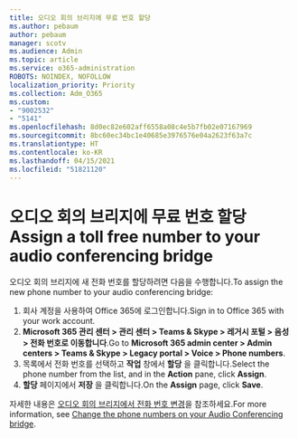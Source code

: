 ```yaml
---
title: 오디오 회의 브리지에 무료 번호 할당
ms.author: pebaum
author: pebaum
manager: scotv
ms.audience: Admin
ms.topic: article
ms.service: o365-administration
ROBOTS: NOINDEX, NOFOLLOW
localization_priority: Priority
ms.collection: Adm_O365
ms.custom:
- "9002532"
- "5141"
ms.openlocfilehash: 8d0ec82e602aff6558a08c4e5b7fb02e07167969
ms.sourcegitcommit: 8bc60ec34bc1e40685e3976576e04a2623f63a7c
ms.translationtype: HT
ms.contentlocale: ko-KR
ms.lasthandoff: 04/15/2021
ms.locfileid: "51821120"
---
```

# <a name="assign-a-toll-free-number-to-your-audio-conferencing-bridge"></a><span data-ttu-id="7725b-102">오디오 회의 브리지에 무료 번호 할당</span><span class="sxs-lookup"><span data-stu-id="7725b-102">Assign a toll free number to your audio conferencing bridge</span></span>

<span data-ttu-id="7725b-103">오디오 회의 브리지에 새 전화 번호를 할당하려면 다음을 수행합니다.</span><span class="sxs-lookup"><span data-stu-id="7725b-103">To assign the new phone number to your audio conferencing bridge:</span></span>

1. <span data-ttu-id="7725b-104">회사 계정을 사용하여 Office 365에 로그인합니다.</span><span class="sxs-lookup"><span data-stu-id="7725b-104">Sign in to Office 365 with your work account.</span></span>
2. <span data-ttu-id="7725b-105">**Microsoft 365 관리 센터 > 관리 센터 > Teams & Skype > 레거시 포털 > 음성 > 전화 번호로 이동합니다**.</span><span class="sxs-lookup"><span data-stu-id="7725b-105">Go to **Microsoft 365 admin center > Admin centers > Teams & Skype > Legacy portal > Voice > Phone numbers**.</span></span>
3. <span data-ttu-id="7725b-106">목록에서 전화 번호를 선택하고 **작업** 창에서 **할당** 을 클릭합니다.</span><span class="sxs-lookup"><span data-stu-id="7725b-106">Select the phone number from the list, and in the **Action** pane, click **Assign**.</span></span>
4. <span data-ttu-id="7725b-107">**할당** 페이지에서 **저장** 을 클릭합니다.</span><span class="sxs-lookup"><span data-stu-id="7725b-107">On the **Assign** page, click **Save**.</span></span>

<span data-ttu-id="7725b-108">자세한 내용은 [오디오 회의 브리지에서 전화 번호 변경](https://docs.microsoft.com/MicrosoftTeams/change-the-phone-numbers-on-your-audio-conferencing-bridge)을 참조하세요.</span><span class="sxs-lookup"><span data-stu-id="7725b-108">For more information, see [Change the phone numbers on your Audio Conferencing bridge](https://docs.microsoft.com/MicrosoftTeams/change-the-phone-numbers-on-your-audio-conferencing-bridge).</span></span>
